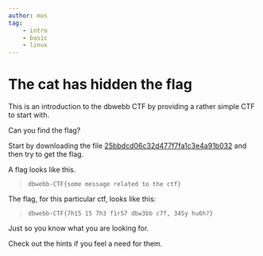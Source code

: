 ```yaml
---
author: mos
tag:
    - intro
    - basic
    - linux
---
```

The cat has hidden the flag
============================

This is an introduction to the dbwebb CTF by providing a rather simple CTF to start with.

Can you find the flag?

Start by downloading the file [25bbdcd06c32d477f7fa1c3e4a91b032](../target/25bbdcd06c32d477f7fa1c3e4a91b032?raw=true) and then try to get the flag.

A flag looks like this.

> `dbwebb-CTF{some message related to the ctf}`

The flag, for this particular ctf, looks like this:

> `dbwebb-CTF{7h15 15 7h3 f1r57 dbw3bb c7f, 345y hu6h?}`

Just so you know what you are looking for.

Check out the hints if you feel a need for them.
